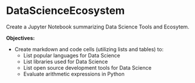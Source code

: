 # DataScienceEcosystem
Create a Jupyter Notebook summarizing Data Science Tools and Ecosytem. 

__Objectives:__

* Create markdown and code cells (utilizing lists and tables) to:
    * List popular languages for Data Science
    * List libraries used for Data Science
    * List open source development tools for Data Science
    * Evaluate arithmetic expressions in Python
